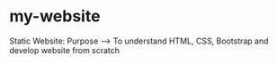 # my-website
Static Website: Purpose --> To understand HTML, CSS, Bootstrap and develop website from scratch
